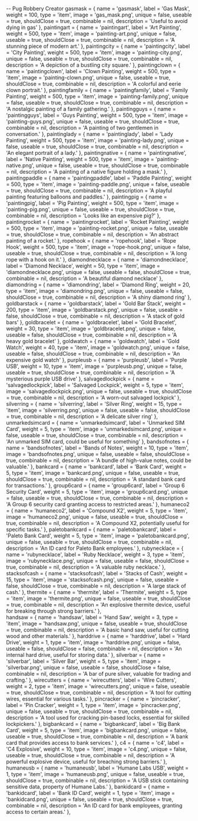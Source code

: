 -- Pug Robbery Creator
gasmask                     = { name = 'gasmask', label = 'Gas Mask', weight = 100, type = 'item', image = 'gas_mask.png', unique = false, useable = true, shouldClose = true, combinable = nil, description = 'Useful to avoid dying in gas' },
paintingart                     = { name = 'paintingart', label = 'Art Painting', weight = 500, type = 'item', image = 'painting-art.png', unique = false, useable = true, shouldClose = true, combinable = nil, description = 'A stunning piece of modern art.' },
paintingcity                    = { name = 'paintingcity', label = 'City Painting', weight = 500, type = 'item', image = 'painting-city.png', unique = false, useable = true, shouldClose = true, combinable = nil, description = 'A depiction of a bustling city square.' },
paintingclown                   = { name = 'paintingclown', label = 'Clown Painting', weight = 500, type = 'item', image = 'painting-clown.png', unique = false, useable = true, shouldClose = true, combinable = nil, description = 'A colorful and eerie clown portrait.' },
paintingfamily                  = { name = 'paintingfamily', label = 'Family Painting', weight = 500, type = 'item', image = 'painting-family.png', unique = false, useable = true, shouldClose = true, combinable = nil, description = 'A nostalgic painting of a family gathering.' },
paintingguys                    = { name = 'paintingguys', label = 'Guys Painting', weight = 500, type = 'item', image = 'painting-guys.png', unique = false, useable = true, shouldClose = true, combinable = nil, description = 'A painting of two gentlemen in conversation.' },
paintinglady                    = { name = 'paintinglady', label = 'Lady Painting', weight = 500, type = 'item', image = 'painting-lady.png', unique = false, useable = true, shouldClose = true, combinable = nil, description = 'An elegant portrait of a lady.' },
paintingnative                  = { name = 'paintingnative', label = 'Native Painting', weight = 500, type = 'item', image = 'painting-native.png', unique = false, useable = true, shouldClose = true, combinable = nil, description = 'A painting of a native figure holding a mask.' },
paintingpaddle                  = { name = 'paintingpaddle', label = 'Paddle Painting', weight = 500, type = 'item', image = 'painting-paddle.png', unique = false, useable = true, shouldClose = true, combinable = nil, description = 'A playful painting featuring balloons and paddles.' },
paintingpig                     = { name = 'paintingpig', label = 'Pig Painting', weight = 500, type = 'item', image = 'painting-pig.png', unique = false, useable = true, shouldClose = true, combinable = nil, description = 'Looks like an expensive pig?' },
paintingrocket                  = { name = 'paintingrocket', label = 'Rocket Painting', weight = 500, type = 'item', image = 'painting-rocket.png', unique = false, useable = true, shouldClose = true, combinable = nil, description = 'An abstract painting of a rocket.' },
ropehook                  = { name = 'ropehook', label = 'Rope Hook', weight = 500, type = 'item', image = 'rope-hook.png', unique = false, useable = true, shouldClose = true, combinable = nil, description = 'A long rope with a hook on it.' },
diamondnecklace = { name = 'diamondnecklace', label = 'Diamond Necklace', weight = 50, type = 'item', image = 'diamondnecklace.png', unique = false, useable = false, shouldClose = true, combinable = nil, description = 'A beautiful diamond necklace' },
diamondring = { name = 'diamondring', label = 'Diamond Ring', weight = 20, type = 'item', image = 'diamondring.png', unique = false, useable = false, shouldClose = true, combinable = nil, description = 'A shiny diamond ring' },
goldbarstack = { name = 'goldbarstack', label = 'Gold Bar Stack', weight = 200, type = 'item', image = 'goldbarstack.png', unique = false, useable = false, shouldClose = true, combinable = nil, description = 'A stack of gold bars' },
goldbracelet = { name = 'goldbracelet', label = 'Gold Bracelet', weight = 30, type = 'item', image = 'goldbracelet.png', unique = false, useable = false, shouldClose = true, combinable = nil, description = 'A heavy gold bracelet' },
goldwatch = { name = 'goldwatch', label = 'Gold Watch', weight = 40, type = 'item', image = 'goldwatch.png', unique = false, useable = false, shouldClose = true, combinable = nil, description = 'An expensive gold watch' },
purpleusb = { name = 'purpleusb', label = 'Purple USB', weight = 10, type = 'item', image = 'purpleusb.png', unique = false, useable = true, shouldClose = true, combinable = nil, description = 'A mysterious purple USB drive' },
salvagedlockpick = { name = 'salvagedlockpick', label = 'Salvaged Lockpick', weight = 5, type = 'item', image = 'salvagedlockpick.png', unique = false, useable = true, shouldClose = true, combinable = nil, description = 'A worn-out salvaged lockpick' },
silverring = { name = 'silverring', label = 'Silver Ring', weight = 15, type = 'item', image = 'silverring.png', unique = false, useable = false, shouldClose = true, combinable = nil, description = 'A delicate silver ring' },
unmarkedsimcard = { name = 'unmarkedsimcard', label = 'Unmarked SIM Card', weight = 5, type = 'item', image = 'unmarkedsimcard.png', unique = false, useable = true, shouldClose = true, combinable = nil, description = 'An unmarked SIM card, could be useful for something' },
bandsofnotes = { name = 'bandsofnotes', label = 'Bands of Notes', weight = 10, type = 'item', image = 'bandsofnotes.png', unique = false, useable = false, shouldClose = true, combinable = nil, description = 'A bundle of high-value notes, could be valuable.' }, 
bankcard = { name = 'bankcard', label = 'Bank Card', weight = 5, type = 'item', image = 'bankcard.png', unique = false, useable = true, shouldClose = true, combinable = nil, description = 'A standard bank card for transactions.' }, 
group6card = { name = 'group6card', label = 'Group 6 Security Card', weight = 5, type = 'item', image = 'group6card.png', unique = false, useable = true, shouldClose = true, combinable = nil, description = 'A Group 6 security card granting access to restricted areas.' }, 
humaneco2 = { name = 'humaneco2', label = 'Compound X2', weight = 5, type = 'item', image = 'humaneco2.png', unique = false, useable = true, shouldClose = true, combinable = nil, description = 'A Compound X2, potentially useful for specific tasks.' }, 
paletobankcard = { name = 'paletobankcard', label = 'Paleto Bank Card', weight = 5, type = 'item', image = 'paletobankcard.png', unique = false, useable = true, shouldClose = true, combinable = nil, description = 'An ID card for Paleto Bank employees.' }, 
rubynecklace = { name = 'rubynecklace', label = 'Ruby Necklace', weight = 3, type = 'item', image = 'rubynecklace.png', unique = false, useable = false, shouldClose = true, combinable = nil, description = 'A valuable ruby necklace.' }, 
stacksofcash = { name = 'stacksofcash', label = 'Stacks of Cash', weight = 15, type = 'item', image = 'stacksofcash.png', unique = false, useable = false, shouldClose = true, combinable = nil, description = 'A large stack of cash.' }, 
thermite = { name = 'thermite', label = 'Thermite', weight = 5, type = 'item', image = 'thermite.png', unique = false, useable = true, shouldClose = true, combinable = nil, description = 'An explosive thermite device, useful for breaking through strong barriers.' },  
handsaw = { name = 'handsaw', label = 'Hand Saw', weight = 3, type = 'item', image = 'handsaw.png', unique = false, useable = true, shouldClose = true, combinable = nil, description = 'A basic hand saw, useful for cutting wood and other materials.' },
harddrive = { name = 'harddrive', label = 'Hard Drive', weight = 1, type = 'item', image = 'harddrive.png', unique = false, useable = false, shouldClose = false, combinable = nil, description = 'An internal hard drive, useful for storing data.' },
silverbar = { name = 'silverbar', label = 'Silver Bar', weight = 5, type = 'item', image = 'silverbar.png', unique = false, useable = false, shouldClose = false, combinable = nil, description = 'A bar of pure silver, valuable for trading and crafting.' },
wirecutters = { name = 'wirecutters', label = 'Wire Cutters', weight = 2, type = 'item', image = 'wirecutters.png', unique = false, useable = true, shouldClose = true, combinable = nil, description = 'A tool for cutting wires, essential for various tasks.' },
pincracker = { name = 'pincracker', label = 'Pin Cracker', weight = 1, type = 'item', image = 'pincracker.png', unique = false, useable = true, shouldClose = true, combinable = nil, description = 'A tool used for cracking pin-based locks, essential for skilled lockpickers.' },
bigbankcard = { name = 'bigbankcard', label = 'Big Bank Card', weight = 5, type = 'item', image = 'bigbankcard.png', unique = false, useable = true, shouldClose = true, combinable = nil, description = 'A bank card that provides access to bank services.' },
c4 = { name = 'c4', label = 'C4 Explosive', weight = 10, type = 'item', image = 'c4.png', unique = false, useable = true, shouldClose = true, combinable = nil, description = 'A powerful explosive device, useful for breaching strong barriers.' },
humaneusb = { name = 'humaneusb', label = 'Humane Labs USB', weight = 1, type = 'item', image = 'humaneusb.png', unique = false, useable = true, shouldClose = true, combinable = nil, description = 'A USB stick containing sensitive data, property of Humane Labs.' },
bankidcard = { name = 'bankidcard', label = 'Bank ID Card', weight = 1, type = 'item', image = 'bankidcard.png', unique = false, useable = true, shouldClose = true, combinable = nil, description = 'An ID card for bank employees, granting access to certain areas.' },




